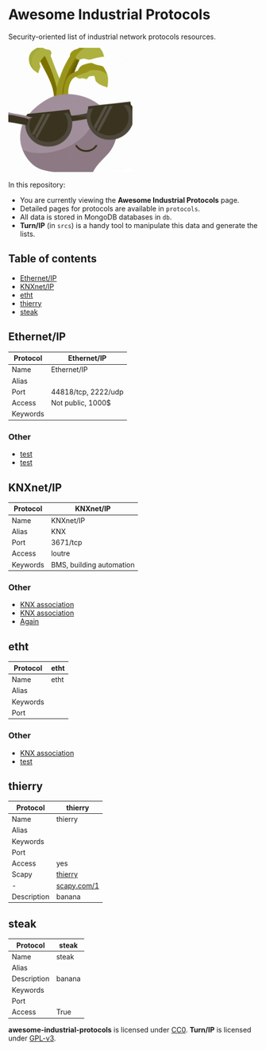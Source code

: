 # Awesome Industrial Protocols

Security-oriented list of industrial network protocols resources.

<img src="srcs/out/templates/logo-awesome-industrial-protocols.png" alt="Awesome Industrial Protocols" width="250">

In this repository:
* You are currently viewing the **Awesome Industrial Protocols** page.
* Detailed pages for protocols are available in `protocols`.
* All data is stored in MongoDB databases in `db`.
* **Turn/IP** (in `srcs`) is a handy tool to manipulate this data and generate
the lists.

## Table of contents

- [Ethernet/IP](#ethernetip)
- [KNXnet/IP](#knxnetip)
- [etht](#etht)
- [thierry](#thierry)
- [steak](#steak)



## Ethernet/IP
| Protocol | Ethernet/IP |
|---|---|
| Name | Ethernet/IP |
| Alias |  |
| Port | 44818/tcp, 2222/udp |
| Access | Not public, 1000$ |
| Keywords |  |
### Other
- [test](https://orange.com)
- [test](https://orange.com/1)


## KNXnet/IP
| Protocol | KNXnet/IP |
|---|---|
| Name | KNXnet/IP |
| Alias | KNX |
| Port | 3671/tcp |
| Access | loutre |
| Keywords | BMS, building automation |
### Other
- [KNX association](https://knx.org)
- [KNX association](https://knx.org/1)
- [Again](https://knx.org/2)


## etht
| Protocol | etht |
|---|---|
| Name | etht |
| Alias |  |
| Keywords |  |
| Port |  |
### Other
- [KNX association](https://knx.org)
- [test](https://www.orange.com)


## thierry
| Protocol | thierry |
|---|---|
| Name | thierry |
| Alias |  |
| Keywords |  |
| Port |  |
| Access | yes |
| Scapy | [thierry](https://scapy.com) |
| - | [scapy.com/1](https://scapy.com/1) |
| Description | banana |


## steak
| Protocol | steak |
|---|---|
| Name | steak |
| Alias |  |
| Description | banana |
| Keywords |  |
| Port |  |
| Access | True |

**awesome-industrial-protocols** is licensed under
[CC0](https://creativecommons.org/publicdomain/zero/1.0/). **Turn/IP** is
licensed under [GPL-v3](https://www.gnu.org/licenses/gpl-3.0.en.html).
